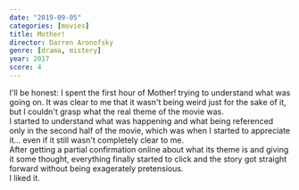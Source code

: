 ```yaml
---
date: "2019-09-05"
categories: [movies]
title: Mother!
director: Darren Aronofsky
genre: [drama, mistery]
year: 2017
score: 4
---
```


I'll be honest: I spent the first hour of Mother! trying to understand what was going on. It was clear to me that it wasn't being weird just for the sake of it, but I couldn't grasp what the real theme of the movie was.  
I started to understand what was happening and what being referenced only in the second half of the movie, which was when I started to appreciate it... even if it still wasn't completely clear to me.  
After getting a partial confirmation online about what its theme is and giving it some thought, everything finally started to click and the story got straight forward without being exagerately pretensious.  
I liked it.
